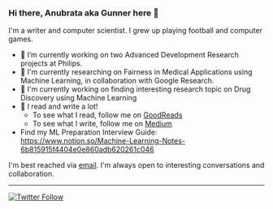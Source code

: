 ### Hi there, Anubrata aka Gunner here 👋

I'm a writer and computer scientist. I grew up playing football and computer games.

- 🔭 I’m currently working on two Advanced Development Research projects at Philips.
- 🌱 I'm currently researching on Fairness in Medical Applications using Machine Learning, in collaboration with Google Research.
- 🌱 I'm currently working on finding interesting research topic on Drug Discovery using Machine Learning
- 📝 I read and write a lot! 
    - To see what I read, follow me on [GoodReads](https://www.goodreads.com/user/show/76771587-anubrata-bhowmick)
    - To see what I write, follow me on [Medium](https://medium.com/@anubratagunner)
- Find my ML Preparation Interview Guide: https://www.notion.so/Machine-Learning-Notes-6b815915f4404e0e860adb620261c046
<!-- - 😅 Fun fact:--> 

I'm best reached via [email](http://anubratabhowmick.github.io/). I'm always open to interesting conversations and collaboration.

---
[![Twitter Follow](https://img.shields.io/twitter/follow/anubrata_gunner?label=Follow&style=social)](https://twitter.com/anubrata_gunner)

